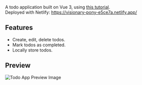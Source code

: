A todo application built on Vue 3, using [this tutorial](https://www.youtube.com/watch?v=KTFH4P8unUQ).  
Deployed with Netlify: https://visionary-pony-e5ce7a.netlify.app/
## Features
- Create, edit, delete todos.
- Mark todos as completed.
- Locally store todos.

## Preview
![Todo App Preview Image](https://github.com/PlainOlSoapBar/todo/assets/86759315/14962b71-6f81-47b7-b5d7-193a61b028d1)
